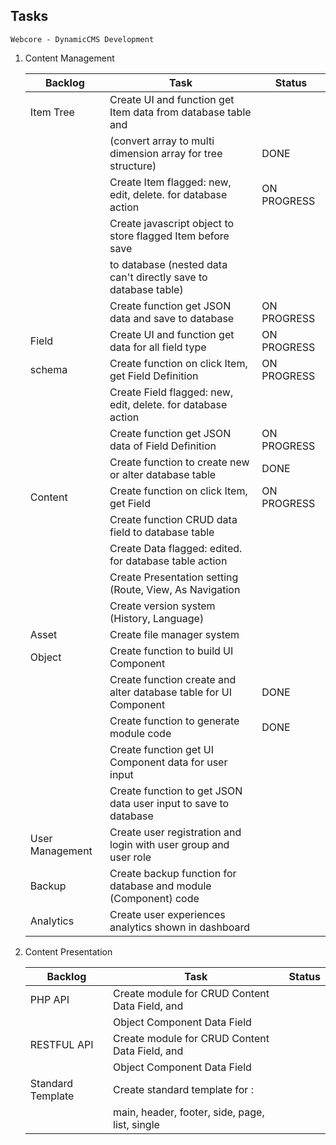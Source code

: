 ##  Tasks
    Webcore - DynamicCMS Development

1.  Content Management

    |   Backlog             |   Task                                                                |   Status      |
    |-----------------------|-----------------------------------------------------------------------|---------------|
    |   Item Tree           |   Create UI and function get Item data from database table and        |               |
    |                       |   (convert array to multi dimension array for tree structure)         |   DONE        |
    |                       |   Create Item flagged: new, edit, delete. for database action         |   ON PROGRESS |
    |                       |   Create javascript object to store flagged Item before save          |               |
    |                       |   to database (nested data can't directly save to database table)     |               |
    |                       |   Create function get JSON data and save to database                  |   ON PROGRESS |
    |   Field               |   Create UI and function get data for all field type                  |   ON PROGRESS |
    |   schema              |   Create function on click Item, get Field Definition                 |   ON PROGRESS |
    |                       |   Create Field flagged: new, edit, delete. for database action        |               |
    |                       |   Create function get JSON data of Field Definition                   |   ON PROGRESS |
    |                       |   Create function to create new or alter database table               |   DONE        |
    |   Content             |   Create function on click Item, get Field                            |   ON PROGRESS |
    |                       |   Create function CRUD data field to database table                   |               |
    |                       |   Create Data flagged: edited. for database table action              |               |
    |                       |   Create Presentation setting (Route, View, As Navigation             |               |
    |                       |   Create version system (History, Language)                           |               |
    |   Asset               |   Create file manager system                                          |               |
    |   Object              |   Create function to build UI Component                               |               |
    |                       |   Create function create and alter database table for UI Component    |   DONE        |
    |                       |   Create function to generate module code                             |   DONE        |
    |                       |   Create function get UI Component data for user input                |               |
    |                       |   Create function to get JSON data user input to save to database     |               |
    |   User Management     |   Create user registration and login with user group and user role    |               |
    |   Backup              |   Create backup function for database and module (Component) code     |               |
    |   Analytics           |   Create user experiences analytics shown in dashboard                |               |

2.  Content Presentation

    |   Backlog             |   Task                                                                |   Status      |
    |-----------------------|-----------------------------------------------------------------------|---------------|
    |   PHP API             |   Create module for CRUD Content Data Field, and                      |               |
    |                       |   Object Component Data Field                                         |               |
    |   RESTFUL API         |   Create module for CRUD Content Data Field, and                      |               |
    |                       |   Object Component Data Field                                         |               |
    |   Standard Template   |   Create standard template for :                                      |               |
    |                       |   main, header, footer, side, page, list, single                      |               |